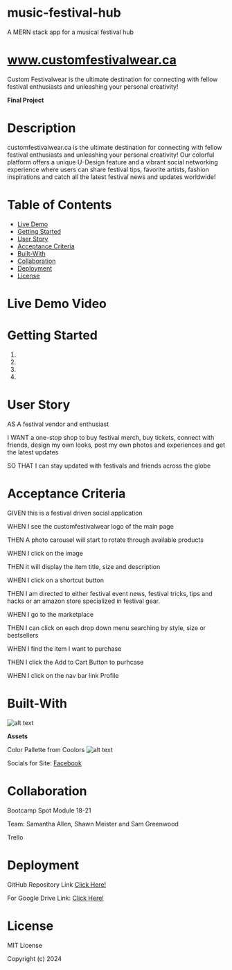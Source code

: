 # music-festival-hub

A MERN stack app for a musical festival hub

# www.customfestivalwear.ca
Custom Festivalwear is the ultimate destination for connecting with fellow festival enthusiasts and unleashing your personal creativity! 

**Final Project**

# Description

customfestivalwear.ca is the ultimate destination for connecting with fellow festival enthusiasts and unleashing your personal creativity! Our colorful platform offers a unique U-Design feature and a vibrant social networking experience where users can share festival tips, favorite artists, fashion inspirations and catch all the latest festival news and updates worldwide! 

# Table of Contents

- [Live Demo](#live-demo)
- [Getting Started](#getting-started)
- [User Story](#user-story)
- [Acceptance Criteria](#acceptance-criteria)
- [Built-With](#built-with)
- [Collaboration](#collaboration)
- [Deployment](#deployment)
- [License](#license)

# Live Demo Video



# Getting Started

1. 
2. 
3. 
4. 

# User Story

AS A festival vendor and enthusiast

I WANT a one-stop shop to buy festival merch, buy tickets, connect with friends, design my own looks, post my own photos and experiences and get the latest updates

SO THAT I can stay updated with festivals and friends across the globe

# Acceptance Criteria

GIVEN  this is a festival driven social application

WHEN I see the customfestivalwear logo of the main page

THEN A photo carousel will start to rotate through available products

WHEN I click on the image  

THEN it will display the item title, size and description

WHEN I click on a shortcut button 

THEN I am directed to either festival event news, festival tricks, tips and hacks or an amazon store specialized in festival gear.

WHEN I go to the marketplace

THEN I can click on each drop down menu searching by style, size or bestsellers

WHEN I find the item I want to purchase 

THEN I click the Add to Cart Button to purhcase 

WHEN I click on the nav bar link Profile 



# Built-With

![alt text](assets/built-with.png)

**Assets**

Color Pallette from Coolors
![alt text](assets/coolors.png)

Socials for Site: [Facebook ](https://https://www.facebook.com/customfestivalwear) 

# Collaboration

Bootcamp Spot Module 18-21

Team: Samantha Allen, Shawn Meister and Sam Greenwood

Trello

# Deployment

GitHub Repository Link [Click Here!](https://github.com/CookingMeister/music-festival-hub.git)

For Google Drive Link: [Click Here!]( https://)

# License

MIT License

Copyright (c) 2024 